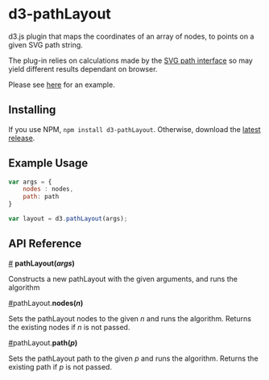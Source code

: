 # d3-pathLayout

d3.js plugin that maps the coordinates of an array of nodes, to points on a given SVG path string. 

The plug-in relies on calculations made by the [SVG path interface](https://developer.mozilla.org/en-US/docs/Web/API/SVGPathElement) so may yield 
different results dependant on browser.

Please see [here](https://bl.ocks.org/dbarton-uk/b6f3c8daa6cf059f3159ca772c331877) for an example.

## Installing

If you use NPM, `npm install d3-pathLayout`. Otherwise, download the [latest release](https://github.com/dbarton-uk/d3-pathLayout/releases/latest).

## Example Usage

```js
var args = {
    nodes : nodes,
    path: path
}

var layout = d3.pathLayout(args);
```

## API Reference

<a href="#pathLayout" name="pathLayout">#</a> <b>pathLayout(<i>args</i>)</b>

Constructs a new pathLayout with the given arguments, and runs the algorithm

<a href="#nodes" name="nodes">#</a>pathLayout.<b>nodes(<i>n</i>)</b>

Sets the pathLayout nodes to the given <i>n</i> and runs the algorithm. Returns the existing nodes if <i>n</i> is not passed.

<a href="#path" name="path">#</a>pathLayout.<b>path(<i>p</i>)</b>

Sets the pathLayout path to the given <i>p</i> and runs the algorithm. Returns the existing path if <i>p</i> is not passed.
